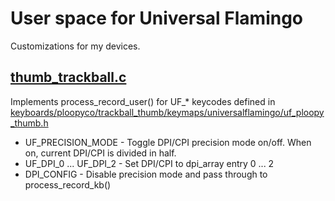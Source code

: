# User space for Universal Flamingo

Customizations for my devices.

## [thumb_trackball.c](thumb_trackball.c)

Implements process_record_user() for UF_* keycodes defined in [keyboards/ploopyco/trackball_thumb/keymaps/universalflamingo/uf_ploopy_thumb.h](../../keyboards/ploopyco/trackball_thumb/keymaps/universalflamingo/uf_ploopy_thumb.h)

- UF_PRECISION_MODE - Toggle DPI/CPI precision mode on/off. When on, current DPI/CPI is divided in half.
- UF_DPI_0 ... UF_DPI_2 - Set DPI/CPI to dpi_array entry 0 ... 2
- DPI_CONFIG - Disable precision mode and pass through to process_record_kb()
